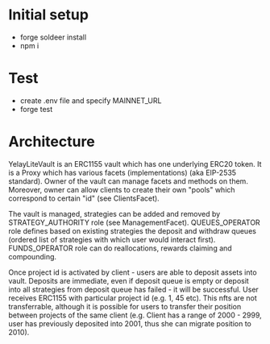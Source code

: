 # Initial setup

- forge soldeer install
- npm i

# Test

- create .env file and specify MAINNET_URL
- forge test

# Architecture

YelayLiteVault is an ERC1155 vault which has one underlying ERC20 token.
It is a Proxy which has various facets (implementations) (aka EIP-2535 standard).
Owner of the vault can manage facets and methods on them. Moreover, owner can allow clients to create their own "pools" which correspond to certain "id" (see ClientsFacet). 

The vault is managed, strategies can be added and removed by STRATEGY_AUTHORITY role (see ManagementFacet).
QUEUES_OPERATOR role defines based on existing strategies the deposit and withdraw queues (ordered list of strategies with which user would interact first).
FUNDS_OPERATOR role can do reallocations, rewards claiming and compounding.

Once project id is activated by client - users are able to deposit assets into vault. 
Deposits are immediate, even if deposit queue is empty or deposit into all strategies from deposit queue has failed - it will be successful. User receives ERC1155 with particular project id (e.g. 1, 45 etc).
This nfts are not transferrable, although it is possible for users to transfer their position between projects of the same client (e.g. Client has a range of 2000 - 2999, user has previously deposited into 2001, thus she can migrate position to 2010).



